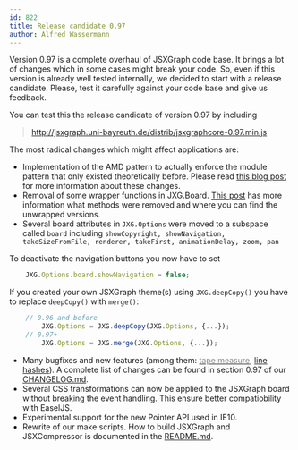 ```yaml
---
id: 822
title: Release candidate 0.97
author: Alfred Wassermann
---
```

Version 0.97 is a complete overhaul of JSXGraph code base. It brings a lot of changes which in some cases might break your code. So, even if this version is already well tested internally, we decided to start with a release candidate. Please, test it carefully against your code base and give us feedback.

You can test this the release candidate of version 0.97 by including

> <http://jsxgraph.uni-bayreuth.de/distrib/jsxgraphcore-0.97.min.js>

The most radical changes which might affect applications are:

* Implementation of the AMD pattern to actually enforce the module pattern that only existed theoretically before. Please read [this blog post](http://jsxgraph.uni-bayreuth.de/wp/2013/03/14/jsxgraph-and-amd/) for more information about these changes.
* Removal of some wrapper functions in JXG.Board. [This post](http://jsxgraph.uni-bayreuth.de/wp/2013/03/14/code-cleanup-in-0-97/) has more information what methods were removed and where you can find the unwrapped versions.
* Several board attributes in `JXG.Options` were moved to a subspace called `board` including
`showCopyright, showNavigation, takeSizeFromFile, renderer, takeFirst, animationDelay, zoom, pan`

To deactivate the navigation buttons you now have to set

```javascript
    JXG.Options.board.showNavigation = false;
```

If you created your own JSXGraph theme(s) using `JXG.deepCopy()` you have to replace `deepCopy()` with `merge()`:

```javascript    
    // 0.96 and before 
        JXG.Options = JXG.deepCopy(JXG.Options, {...}); 
    // 0.97+ 
        JXG.Options = JXG.merge(JXG.Options, {...});
```

* Many bugfixes and new features (among them: <a href="http://jsxgraph.uni-bayreuth.de/wiki/index.php/Tape_measure" target="_blank"><span style="color: #888888;">tape measure</span></a>, <a href="http://jsxgraph.uni-bayreuth.de/docs/symbols/Hash.html" target="_blank">line hashes</a>). A complete list of changes can be found in section 0.97 of our [CHANGELOG.md](https://github.com/jsxgraph/jsxgraph/blob/master/CHANGELOG.md#097).
* Several CSS transformations can now be applied to the JSXGraph board without breaking the event handling. This ensure better compatiobility with EaselJS.
* Experimental support for the new Pointer API used in IE10.
* Rewrite of our make scripts. How to build JSXGraph and JSXCompressor is documented in the [README.md](https://github.com/jsxgraph/jsxgraph/blob/master/README.md).
